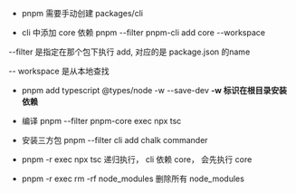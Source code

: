- pnpm 需要手动创建 packages/cli

- cli 中添加 core 依赖
  pnpm --filter pnpm-cli add core --workspace

--filter 是指定在那个包下执行 add, 对应的是 package.json 的name

-- workspace 是从本地查找

- pnpm add typescript @types/node -w --save-dev
  **-w 标识在根目录安装依赖**

- 编译 pnpm --filter pnpm-core exec npx tsc

- 安装三方包 pnpm --filter cli add chalk commander

- pnpm -r exec npx tsc 递归执行， cli 依赖 core， 会先执行 core

- pnpm -r exec rm -rf node_modules 删除所有 node_modules

